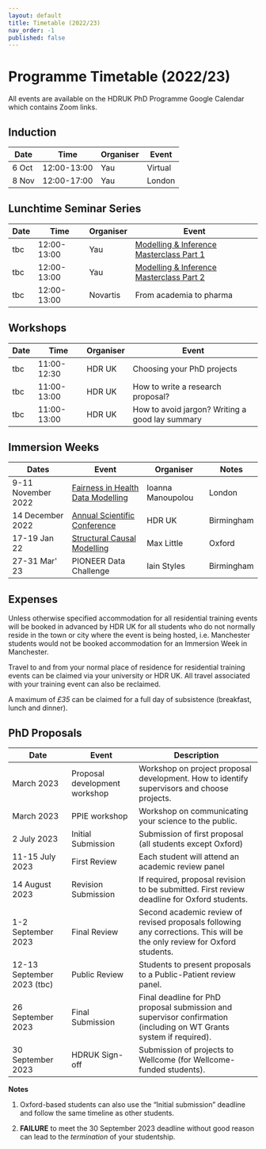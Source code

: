 ```yaml
---
layout: default
title: Timetable (2022/23)
nav_order: -1
published: false
---
```


# Programme Timetable (2022/23)

All events are available on the HDRUK PhD Programme Google Calendar which contains Zoom links.

## Induction

| Date | Time | Organiser | Event |
|-------|-------|-----------|-------|
| 6 Oct | 12:00-13:00 | Yau | Virtual |
| 8 Nov | 12:00-17:00 | Yau | London |

## Lunchtime Seminar Series

| Date | Time | Organiser | Event |
|-------|-------|-----------|-------|
| tbc| 12:00-13:00| Yau | [Modelling & Inference Masterclass Part 1](https://github.com/cwcyau/hdruk-modelling-masterclass) |
| tbc | 12:00-13:00| Yau | [Modelling & Inference Masterclass Part 2](https://github.com/cwcyau/hdruk-modelling-masterclass) |
| tbc | 12:00-13:00 | Novartis | From academia to pharma |

## Workshops

| Date | Time | Organiser | Event |
|-------|-------|-----------|-------|
| tbc | 11:00-12:30 | HDR UK | Choosing your PhD projects |
| tbc | 11:00-13:00 | HDR UK | How to write a research proposal? |
| tbc | 11:00-13:00 | HDR UK | How to avoid jargon? Writing a good lay summary |


## Immersion Weeks

| Dates | Event | Organiser | Notes |
|-------|-------|-----------|-------|
| 9-11 November 2022 | [Fairness in Health Data Modelling]([https://github.com/cwcyau/healthdatascienceacademy/blob/main/courses/fairness.md](https://cwcyau.github.io/hdrukphdcourses/courses/fairness.html)) | Ioanna Manoupolou | London |
| 14 December 2022 | [Annual Scientific Conference](https://www.hdruk.ac.uk/news-opinion-events/events/health-data-research-uk-scientific-conference-2022-data-for-global-health-and-society/?utm_source=staff+email+signature&utm_medium=email&utm_campaign=science+conference) | HDR UK | Birmingham |
| 17-19 Jan 22 | [Structural Causal Modelling](https://cwcyau.github.io/hdrukphdcourses/courses/causal.html) | Max Little | Oxford |
| 27-31 Mar' 23 | PIONEER Data Challenge | Iain Styles | Birmingham |

## Expenses

Unless otherwise specified accommodation for all residential training events will be booked in advanced by HDR UK for all students who do not normally reside in the town or city where the event is being hosted, i.e. Manchester students would not be booked accommodation for an Immersion Week in Manchester.

Travel to and from your normal place of residence for residential training events can be claimed via your university or HDR UK. All travel associated with your training event can also be reclaimed.

A maximum of *£35* can be claimed for a full day of subsistence (breakfast, lunch and dinner).

## PhD Proposals

| Date | Event | Description |
| ---- | ------| ----------- |
| March 2023 | Proposal development workshop | Workshop on project proposal development. How to identify supervisors and choose projects. |
| March 2023 | PPIE workshop | Workshop on communicating your science to the public. |
| 2 July 2023 | Initial Submission | Submission of first proposal (all students except Oxford) |
| 11-15 July 2023 | First Review | Each student will attend an academic review panel |
| 14 August 2023 | Revision Submission | If required, proposal revision to be submitted. First review deadline for Oxford students. |
| 1-2 September 2023 | Final Review | Second academic review of revised proposals following any corrections. This will be the only review for Oxford students. |
| 12-13 September 2023 (tbc) | Public Review | Students to present proposals to a Public-Patient review panel. |
| 26 September 2023 | Final Submission | Final deadline for PhD proposal submission and supervisor confirmation (including on WT Grants system if required). |
| 30 September 2023 | HDRUK Sign-off | Submission of projects to Wellcome (for Wellcome-funded students). |

**Notes**

1. Oxford-based students can also use the “Initial submission” deadline and follow the same timeline as other students.

2. **FAILURE** to meet the 30 September 2023 deadline without good reason can lead to the *termination* of your studentship.





